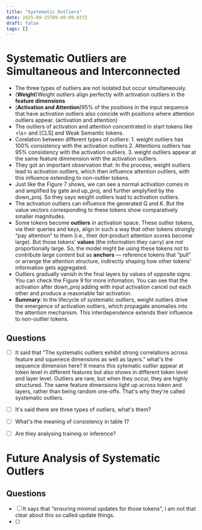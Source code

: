 ```yaml
---
title: "Systematic Outliers"
date: 2025-09-25T09:49:09.037Z
draft: false
tags: []
---
```


# Systematic Outliers are Simultaneous and Interconnected
- The three types of outliers are not isolated but occur simultaneously.
- (**Weight**)Weight outliers align perfectly with activation outliers in the **feature dimensions**
- (**Activation and Attention**)95% of the positions in the input sequence that have activation outliers also coincide with positions where attention outliers appear. (activation and attention)
- The outliers of activation and attention concentrated in start tokens like <\s> and \[CLS\] and Weak Semantic tokens.
- Corelation between different types of outliers: 1. weight outliers has 100% consistency with the activation outliers 2. Attentions outliers has 95% consistency with the activation outliers. 3. weight outliers appear at the same feature dimmension with the activation outliers. 
- They got an important observation that: In the process, weight outliers lead to activation outliers, which then influence attention outliers, with this influence extending to non-outlier tokens.
- Just like the Figure 7 shows, we can see a normal activation comes in and amplified by gate and up_proj, and further amplyfied by the down_proj. So they says weight outliers lead to activation outliers.
- The activation outliers can influence the generated Q and K. But the value vectors corresponding to these tokens show comparatively smaller magnitudes.
- Some tokens become **outliers** in activation space. These outlier tokens, via their queries and keys, align in such a way that other tokens strongly “pay attention” to them (i.e., their dot-product attention scores become large). But those tokens’ **values** (the information they carry) are _not_ proportionally large. So, the model might be using these tokens not to contribute large content but as **anchors** — reference tokens that “pull” or arrange the attention structure, indirectly shaping how other tokens’ information gets aggregated.
- Outliers gradually vanish in the final layers by values of opposite signs. You can check the Figure 9 for more infomation. You can see that the activation after down_proj adding with input activation cancel out each other and produce a reasonable fair activation.
- **Summary**: In the lifecycle of systematic outliers, weight outliers drive the emergence of activation outliers, which propagate anomalies into the attention mechanism. This interdependence extends their influence to non-outlier tokens.




## Questions
- [ ] It said that "The systematic outliers exhibit strong correlations across feature and squenece dimensions as well as layers." what's the sequence dimension here?
	It means this sytematic outlier appear at token level in different features but also shows in different token level and layer level. Outliers are rare, but when they occur, they are highly structured. The same feature dimensions light up across token and layers, rather than being random one-offs. That's why they're called systematic outliers.
- [ ] It's said there are three types of outliers, what's them?
- [ ] What's the meaning of  consistency in table 1?
- [ ] Are they analysing training or inference?



# Future Analysis of Systematic Outlers

## Questions
- [ ] It says that "ensuring minimal updates for those tokens", I am not that clear about this so called update things.
- [ ]
